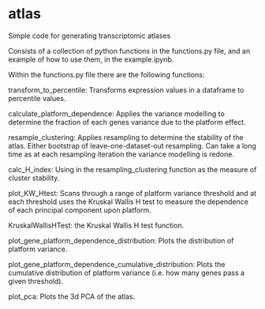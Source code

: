 # atlas

Simple code for generating transcriptomic atlases 

Consists of a collection of python functions in the functions.py file, and an example of how to use them, in the example.ipynb. 

Within the functions.py file there are the following functions:

transform_to_percentile: Transforms expression values in a dataframe to percentile values.

calculate_platform_dependence: Applies the variance modelling to determine the fraction of each genes variance due to the platform effect.

resample_clustering: Applies resampling to determine the stability of the atlas. Either bootstrap of leave-one-dataset-out resampling. Can take a long time as at each resampling iteration the variance modelling is redone.

calc_H_index: Using in the resampling_clustering function as the measure of cluster stability.

plot_KW_Htest: Scans through a range of platform variance threshold and at each threshold uses the Kruskal Wallis H test to measure the dependence of each principal component upon platform. 

KruskalWallisHTest: the Kruskal Wallis H test function.

plot_gene_platform_dependence_distribution: Plots the distribution of platform variance.

plot_gene_platform_dependence_cumulative_distribution: Plots the cumulative distribution of platform variance (i.e. how many genes pass a given threshold).

plot_pca: Plots the 3d PCA of the atlas.
